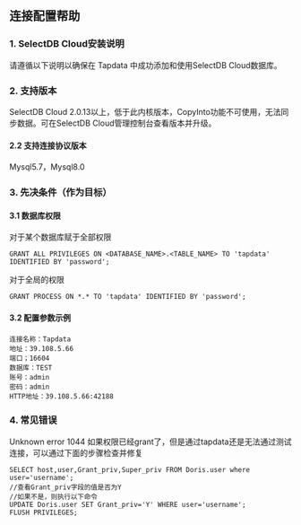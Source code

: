 ## **连接配置帮助**

### **1. SelectDB Cloud安装说明**

请遵循以下说明以确保在 Tapdata 中成功添加和使用SelectDB Cloud数据库。

### **2. 支持版本**
SelectDB Cloud 2.0.13以上，低于此内核版本，CopyInto功能不可使用，无法同步数据。可在SelectDB Cloud管理控制台查看版本并升级。
#### **2.2 支持连接协议版本**
Mysql5.7，Mysql8.0

###  **3. 先决条件（作为目标）**
#### **3.1 数据库权限**
对于某个数据库赋于全部权限
```
GRANT ALL PRIVILEGES ON <DATABASE_NAME>.<TABLE_NAME> TO 'tapdata' IDENTIFIED BY 'password';
```
对于全局的权限
```
GRANT PROCESS ON *.* TO 'tapdata' IDENTIFIED BY 'password';
```

#### **3.2 配置参数示例**
```
连接名称：Tapdata
地址：39.108.5.66
端口；16604
数据库：TEST
账号：admin
密码：admin
HTTP地址：39.108.5.66:42188
```
###  **4. 常见错误**

Unknown error 1044
如果权限已经grant了，但是通过tapdata还是无法通过测试连接，可以通过下面的步骤检查并修复
```
SELECT host,user,Grant_priv,Super_priv FROM Doris.user where user='username';
//查看Grant_priv字段的值是否为Y
//如果不是，则执行以下命令
UPDATE Doris.user SET Grant_priv='Y' WHERE user='username';
FLUSH PRIVILEGES;
```

